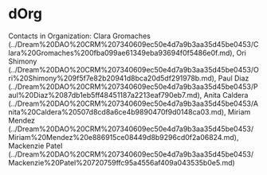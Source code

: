 # dOrg

Contacts in Organization: Clara Gromaches (../Dream%20DAO%20CRM%207340609ec50e4d7a9b3aa35d45be0453/Clara%20Gromaches%200fba099ae61349eba93694f0f5486e0f.md), Ori Shimony  (../Dream%20DAO%20CRM%207340609ec50e4d7a9b3aa35d45be0453/Ori%20Shimony%209f5f7e82b20941d8bca20d5df291978b.md), Paul Diaz (../Dream%20DAO%20CRM%207340609ec50e4d7a9b3aa35d45be0453/Paul%20Diaz%2087db1eb5ff48451187a2213eaf790eb7.md), Anita Caldera (../Dream%20DAO%20CRM%207340609ec50e4d7a9b3aa35d45be0453/Anita%20Caldera%20507d8cd8a6ce4b9890470f9d0148ca03.md), Miriam Mendez (../Dream%20DAO%20CRM%207340609ec50e4d7a9b3aa35d45be0453/Miriam%20Mendez%20e886915ce08449d8b9296cd0f2a06824.md), Mackenzie Patel (../Dream%20DAO%20CRM%207340609ec50e4d7a9b3aa35d45be0453/Mackenzie%20Patel%20720759ffc95a4556af409a043535b0e5.md)